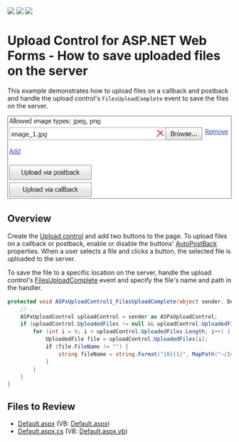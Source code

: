 <!-- default badges list -->
![](https://img.shields.io/endpoint?url=https://codecentral.devexpress.com/api/v1/VersionRange/128565084/13.1.4%2B)
[![](https://img.shields.io/badge/Open_in_DevExpress_Support_Center-FF7200?style=flat-square&logo=DevExpress&logoColor=white)](https://supportcenter.devexpress.com/ticket/details/E3067)
[![](https://img.shields.io/badge/📖_How_to_use_DevExpress_Examples-e9f6fc?style=flat-square)](https://docs.devexpress.com/GeneralInformation/403183)
<!-- default badges end -->
# Upload Control for ASP.NET Web Forms - How to save uploaded files on the server

This example demonstrates how to upload files on a callback and postback and handle the upload control's `FilesUploadComplete` event to save the files on the server.

![Upload files to the server](UploadFiles.png)

## Overview

Create the [Upload control](https://docs.devexpress.com/AspNet/DevExpress.Web.ASPxUploadControl) and add two buttons to the page. To upload files on a callback or postback, enable or disable the buttons' [AutoPostBack](https://docs.devexpress.com/AspNet/DevExpress.Web.ASPxButton.AutoPostBack) properties. When a user selects a file and clicks a button, the selected file is uploaded to the server.

To save the file to a specific location on the server, handle the upload control's [FilesUploadComplete](https://docs.devexpress.com/AspNet/DevExpress.Web.ASPxUploadControl.FileUploadComplete) event and specify the file's name and path in the handler.

```cs
protected void ASPxUploadControl1_FilesUploadComplete(object sender, DevExpress.Web.FilesUploadCompleteEventArgs e) {
    // ...
    ASPxUploadControl uploadControl = sender as ASPxUploadControl;
    if (uploadControl.UploadedFiles != null && uploadControl.UploadedFiles.Length > 0) {
        for (int i = 0; i < uploadControl.UploadedFiles.Length; i++) {
            UploadedFile file = uploadControl.UploadedFiles[i];
            if (file.FileName != "") {
                string fileName = string.Format("{0}{1}", MapPath("~/Images/"), file.FileName);
            }
        }
    }
}
```

## Files to Review

* [Default.aspx](./CS/WebSite/Default.aspx) (VB: [Default.aspx](./VB/WebSite/Default.aspx))
* [Default.aspx.cs](./CS/WebSite/Default.aspx.cs) (VB: [Default.aspx.vb](./VB/WebSite/Default.aspx.vb))
